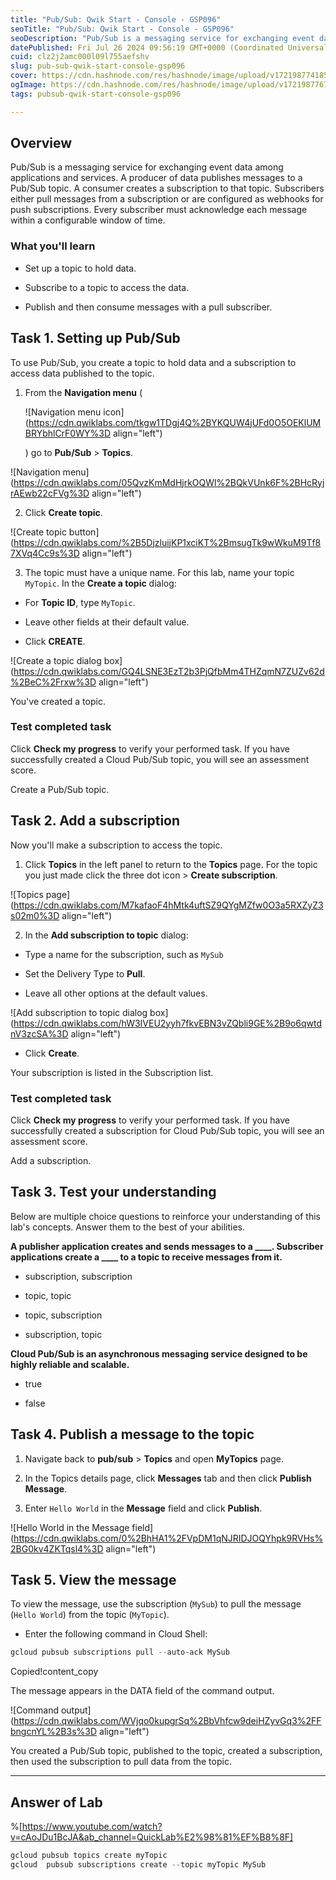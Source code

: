 ```yaml
---
title: "Pub/Sub: Qwik Start - Console - GSP096"
seoTitle: "Pub/Sub: Qwik Start - Console - GSP096"
seoDescription: "Pub/Sub is a messaging service for exchanging event data among applications and services. A producer of data publishes messages to a Pub/Sub topic. A consum"
datePublished: Fri Jul 26 2024 09:56:19 GMT+0000 (Coordinated Universal Time)
cuid: clz2j2amc000l09l755aefshv
slug: pub-sub-qwik-start-console-gsp096
cover: https://cdn.hashnode.com/res/hashnode/image/upload/v1721987741851/7192ec8a-ccc2-408d-910b-90b80c0d1696.png
ogImage: https://cdn.hashnode.com/res/hashnode/image/upload/v1721987767246/2227fccd-4246-4adf-950c-20ee0409ce9f.png
tags: pubsub-qwik-start-console-gsp096

---
```


## **Overview**

Pub/Sub is a messaging service for exchanging event data among applications and services. A producer of data publishes messages to a Pub/Sub topic. A consumer creates a subscription to that topic. Subscribers either pull messages from a subscription or are configured as webhooks for push subscriptions. Every subscriber must acknowledge each message within a configurable window of time.

### What you'll learn

* Set up a topic to hold data.
    
* Subscribe to a topic to access the data.
    
* Publish and then consume messages with a pull subscriber.
    

## **Task 1. Setting up Pub/Sub**

To use Pub/Sub, you create a topic to hold data and a subscription to access data published to the topic.

1. From the **Navigation menu** (
    
    ![Navigation menu icon](https://cdn.qwiklabs.com/tkgw1TDgj4Q%2BYKQUW4jUFd0O5OEKlUMBRYbhlCrF0WY%3D align="left")
    
    ) go to **Pub/Sub** &gt; **Topics**.
    

![Navigation menu](https://cdn.qwiklabs.com/05QvzKmMdHjrkOQWl%2BQkVUnk6F%2BHcRyjrAEwb22cFVg%3D align="left")

2. Click **Create topic**.
    

![Create topic button](https://cdn.qwiklabs.com/%2B5DjzluijKP1xciKT%2BmsugTk9wWkuM9Tf87XVq4Cc9s%3D align="left")

3. The topic must have a unique name. For this lab, name your topic `MyTopic`. In the **Create a topic** dialog:
    

* For **Topic ID**, type `MyTopic`.
    
* Leave other fields at their default value.
    
* Click **CREATE**.
    

![Create a topic dialog box](https://cdn.qwiklabs.com/GQ4LSNE3EzT2b3PjQfbMm4THZqmN7ZUZv62d%2BeC%2Frxw%3D align="left")

You've created a topic.

### Test completed task

Click **Check my progress** to verify your performed task. If you have successfully created a Cloud Pub/Sub topic, you will see an assessment score.

Create a Pub/Sub topic.

## **Task 2. Add a subscription**

Now you'll make a subscription to access the topic.

1. Click **Topics** in the left panel to return to the **Topics** page. For the topic you just made click the three dot icon &gt; **Create subscription**.
    

![Topics page](https://cdn.qwiklabs.com/M7kafaoF4hMtk4uftSZ9QYgMZfw0O3a5RXZyZ3s02m0%3D align="left")

2. In the **Add subscription to topic** dialog:
    

* Type a name for the subscription, such as `MySub`
    
* Set the Delivery Type to **Pull**.
    
* Leave all other options at the default values.
    

![Add subscription to topic dialog box](https://cdn.qwiklabs.com/hW3IVEU2yyh7fkvEBN3vZQbli9GE%2B9o6qwtdnV3zcSA%3D align="left")

* Click **Create**.
    

Your subscription is listed in the Subscription list.

### Test completed task

Click **Check my progress** to verify your performed task. If you have successfully created a subscription for Cloud Pub/Sub topic, you will see an assessment score.

Add a subscription.

## **Task 3. Test your understanding**

Below are multiple choice questions to reinforce your understanding of this lab's concepts. Answer them to the best of your abilities.

**A publisher application creates and sends messages to a \_\_\_\_. Subscriber applications create a \_\_\_\_ to a topic to receive messages from it.**

* subscription, subscription
    
* topic, topic
    
* topic, subscription
    
* subscription, topic
    

**Cloud Pub/Sub is an asynchronous messaging service designed to be highly reliable and scalable.**

* true
    
* false
    

## **Task 4. Publish a message to the topic**

1. Navigate back to **pub/sub** &gt; **Topics** and open **MyTopics** page.
    
2. In the Topics details page, click **Messages** tab and then click **Publish Message**.
    
3. Enter `Hello World` in the **Message** field and click **Publish**.
    

![Hello World in the Message field](https://cdn.qwiklabs.com/0%2BhHA1%2FVpDM1qNJRIDJOQYhpk9RVHs%2BG0kv4ZKTqsl4%3D align="left")

## **Task 5. View the message**

To view the message, use the subscription (`MySub`) to pull the message (`Hello World`) from the topic (`MyTopic`).

* Enter the following command in Cloud Shell:
    

```powershell
gcloud pubsub subscriptions pull --auto-ack MySub
```

Copied!content\_copy

The message appears in the DATA field of the command output.

![Command output](https://cdn.qwiklabs.com/WVjqo0kupgrSq%2BbVhfcw9deiHZyvGq3%2FFbngcnYL%2B3s%3D align="left")

You created a Pub/Sub topic, published to the topic, created a subscription, then used the subscription to pull data from the topic.

---

## Answer of Lab

%[https://www.youtube.com/watch?v=cAoJDu1BcJA&ab_channel=QuickLab%E2%98%81%EF%B8%8F] 

```powershell
gcloud pubsub topics create myTopic
gcloud  pubsub subscriptions create --topic myTopic MySub
```
